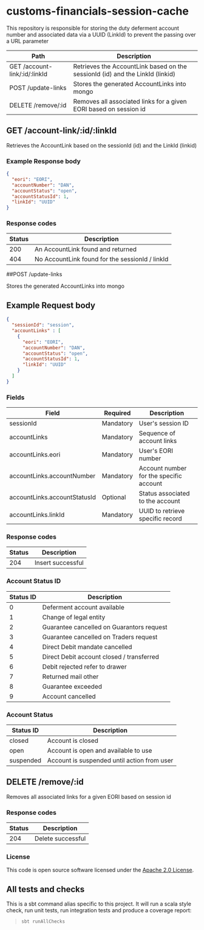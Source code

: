 
# customs-financials-session-cache

This repository is responsible for storing the duty deferment account number and associated data via a UUID (LinkId) to prevent the passing over a URL parameter

| Path                               | Description                                          |
| ---------------------------------  | ---------------------------------------------------- |
| GET /account-link/:id/:linkId | Retrieves the AccountLink based on the sessionId (id) and the LinkId (linkid)|
| POST /update-links | Stores the generated AccountLinks into mongo |
| DELETE /remove/:id  | Removes all associated links for a given EORI based on session id |


## GET /account-link/:id/:linkId

Retrieves the AccountLink based on the sessionId (id) and the LinkId (linkid)

### Example Response body

```json
{
  "eori": "EORI",
  "accountNumber": "DAN",
  "accountStatus": "open",
  "accountStatusId": 1,
  "linkId": "UUID"
}
```

### Response codes

| Status                               | Description                                          |
| ---------------------------------  | ---------------------------------------------------- |
| 200 | An AccountLink found and returned        |
| 404 | No AccountLink found for the sessionId / linkId        |

##POST /update-links

Stores the generated AccountLinks into mongo

## Example Request body

```json
{
  "sessionId": "session",
  "accountLinks" : [
    {
      "eori": "EORI",
      "accountNumber": "DAN",
      "accountStatus": "open",
      "accountStatusId": 1,
      "linkId": "UUID"
    }
  ]
}
```

### Fields

| Field                               | Required                                          | Description                                          |
| ---------------------------------  | ---------------------------------------------------- | ---------------------------------------------------- |
| sessionId | Mandatory        | User's session ID        |
| accountLinks | Mandatory        | Sequence of account links        |
| accountLinks.eori | Mandatory        | User's EORI number        |
| accountLinks.accountNumber | Mandatory        | Account number for the specific account        |
| accountLinks.accountStatusId | Optional        | Status associated to the account        |
| accountLinks.linkId | Mandatory        | UUID to retrieve specific record       |

### Response codes

| Status                               | Description                                          |
| ---------------------------------  | ---------------------------------------------------- |
| 204 | Insert successful        |

### Account Status ID
| Status ID                               | Description                                          |
| ---------------------------------  | ---------------------------------------------------- |
| 0 | Deferment account available        |
| 1 | Change of legal entity        |
| 2 | Guarantee cancelled on Guarantors request        |
| 3 | Guarantee cancelled on Traders request        |
| 4 | Direct Debit mandate cancelled        |
| 5 | Direct Debit account closed / transferred        |
| 6 | Debit rejected refer to drawer       |
| 7 | Returned mail other        |
| 8 | Guarantee exceeded        |
| 9 | Account cancelled        |

### Account Status
| Status ID                               | Description                                          |
| ---------------------------------  | ---------------------------------------------------- |
| closed | Account is closed        |
| open | Account is open and available to use        |
| suspended | Account is suspended until action from user        |


## DELETE /remove/:id

Removes all associated links for a given EORI based on session id

### Response codes

| Status                               | Description                                          |
| ---------------------------------  | ---------------------------------------------------- |
| 204 | Delete successful        |



### License
This code is open source software licensed under the [Apache 2.0 License]("http://www.apache.org/licenses/LICENSE-2.0.html").

## All tests and checks

This is a sbt command alias specific to this project. It will run a scala style check, run unit tests, run integration
tests and produce a coverage report:
> `sbt runAllChecks`

